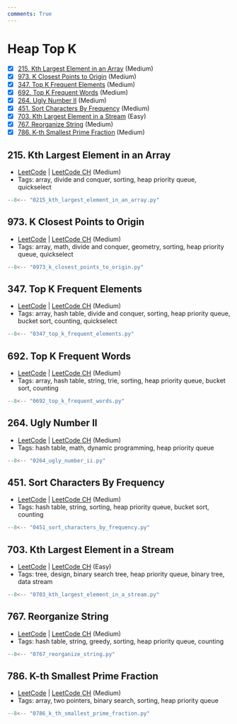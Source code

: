 ```yaml
---
comments: True
---
```


# Heap Top K

- [x] [215. Kth Largest Element in an Array](https://leetcode.cn/problems/kth-largest-element-in-an-array/) (Medium)
- [x] [973. K Closest Points to Origin](https://leetcode.cn/problems/k-closest-points-to-origin/) (Medium)
- [x] [347. Top K Frequent Elements](https://leetcode.cn/problems/top-k-frequent-elements/) (Medium)
- [x] [692. Top K Frequent Words](https://leetcode.cn/problems/top-k-frequent-words/) (Medium)
- [x] [264. Ugly Number II](https://leetcode.cn/problems/ugly-number-ii/) (Medium)
- [x] [451. Sort Characters By Frequency](https://leetcode.cn/problems/sort-characters-by-frequency/) (Medium)
- [x] [703. Kth Largest Element in a Stream](https://leetcode.cn/problems/kth-largest-element-in-a-stream/) (Easy)
- [x] [767. Reorganize String](https://leetcode.cn/problems/reorganize-string/) (Medium)
- [x] [786. K-th Smallest Prime Fraction](https://leetcode.cn/problems/k-th-smallest-prime-fraction/) (Medium)

## 215. Kth Largest Element in an Array

-   [LeetCode](https://leetcode.com/problems/kth-largest-element-in-an-array/) | [LeetCode CH](https://leetcode.cn/problems/kth-largest-element-in-an-array/) (Medium)
-   Tags: array, divide and conquer, sorting, heap priority queue, quickselect

```python title="215. Kth Largest Element in an Array - Python Solution"
--8<-- "0215_kth_largest_element_in_an_array.py"
```

## 973. K Closest Points to Origin

-   [LeetCode](https://leetcode.com/problems/k-closest-points-to-origin/) | [LeetCode CH](https://leetcode.cn/problems/k-closest-points-to-origin/) (Medium)
-   Tags: array, math, divide and conquer, geometry, sorting, heap priority queue, quickselect

```python title="973. K Closest Points to Origin - Python Solution"
--8<-- "0973_k_closest_points_to_origin.py"
```

## 347. Top K Frequent Elements

-   [LeetCode](https://leetcode.com/problems/top-k-frequent-elements/) | [LeetCode CH](https://leetcode.cn/problems/top-k-frequent-elements/) (Medium)
-   Tags: array, hash table, divide and conquer, sorting, heap priority queue, bucket sort, counting, quickselect

```python title="347. Top K Frequent Elements - Python Solution"
--8<-- "0347_top_k_frequent_elements.py"
```

## 692. Top K Frequent Words

-   [LeetCode](https://leetcode.com/problems/top-k-frequent-words/) | [LeetCode CH](https://leetcode.cn/problems/top-k-frequent-words/) (Medium)
-   Tags: array, hash table, string, trie, sorting, heap priority queue, bucket sort, counting

```python title="692. Top K Frequent Words - Python Solution"
--8<-- "0692_top_k_frequent_words.py"
```

## 264. Ugly Number II

-   [LeetCode](https://leetcode.com/problems/ugly-number-ii/) | [LeetCode CH](https://leetcode.cn/problems/ugly-number-ii/) (Medium)
-   Tags: hash table, math, dynamic programming, heap priority queue

```python title="264. Ugly Number II - Python Solution"
--8<-- "0264_ugly_number_ii.py"
```

## 451. Sort Characters By Frequency

-   [LeetCode](https://leetcode.com/problems/sort-characters-by-frequency/) | [LeetCode CH](https://leetcode.cn/problems/sort-characters-by-frequency/) (Medium)
-   Tags: hash table, string, sorting, heap priority queue, bucket sort, counting

```python title="451. Sort Characters By Frequency - Python Solution"
--8<-- "0451_sort_characters_by_frequency.py"
```

## 703. Kth Largest Element in a Stream

-   [LeetCode](https://leetcode.com/problems/kth-largest-element-in-a-stream/) | [LeetCode CH](https://leetcode.cn/problems/kth-largest-element-in-a-stream/) (Easy)
-   Tags: tree, design, binary search tree, heap priority queue, binary tree, data stream

```python title="703. Kth Largest Element in a Stream - Python Solution"
--8<-- "0703_kth_largest_element_in_a_stream.py"
```

## 767. Reorganize String

-   [LeetCode](https://leetcode.com/problems/reorganize-string/) | [LeetCode CH](https://leetcode.cn/problems/reorganize-string/) (Medium)
-   Tags: hash table, string, greedy, sorting, heap priority queue, counting

```python title="767. Reorganize String - Python Solution"
--8<-- "0767_reorganize_string.py"
```

## 786. K-th Smallest Prime Fraction

-   [LeetCode](https://leetcode.com/problems/k-th-smallest-prime-fraction/) | [LeetCode CH](https://leetcode.cn/problems/k-th-smallest-prime-fraction/) (Medium)
-   Tags: array, two pointers, binary search, sorting, heap priority queue

```python title="786. K-th Smallest Prime Fraction - Python Solution"
--8<-- "0786_k_th_smallest_prime_fraction.py"
```
